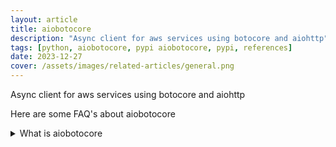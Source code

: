 ```yaml
---
layout: article
title: aiobotocore
description: "Async client for aws services using botocore and aiohttp"
tags: [python, aiobotocore, pypi aiobotocore, pypi, references]
date: 2023-12-27
cover: /assets/images/related-articles/general.png
---
```


Async client for aws services using botocore and aiohttp

Here are some FAQ's about aiobotocore
<details>
<summary>What is aiobotocore</summary>
Async client for aws services using botocore and aiohttp
</details>
